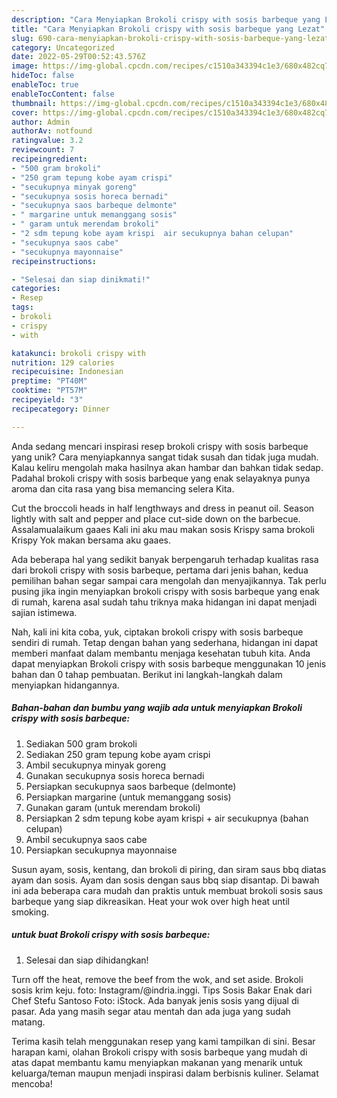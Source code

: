 ```yaml
---
description: "Cara Menyiapkan Brokoli crispy with sosis barbeque yang Lezat"
title: "Cara Menyiapkan Brokoli crispy with sosis barbeque yang Lezat"
slug: 690-cara-menyiapkan-brokoli-crispy-with-sosis-barbeque-yang-lezat
category: Uncategorized
date: 2022-05-29T00:52:43.576Z
image: https://img-global.cpcdn.com/recipes/c1510a343394c1e3/680x482cq70/brokoli-crispy-with-sosis-barbeque-foto-resep-utama.jpg
hideToc: false
enableToc: true
enableTocContent: false
thumbnail: https://img-global.cpcdn.com/recipes/c1510a343394c1e3/680x482cq70/brokoli-crispy-with-sosis-barbeque-foto-resep-utama.jpg
cover: https://img-global.cpcdn.com/recipes/c1510a343394c1e3/680x482cq70/brokoli-crispy-with-sosis-barbeque-foto-resep-utama.jpg
author: Admin
authorAv: notfound
ratingvalue: 3.2
reviewcount: 7
recipeingredient:
- "500 gram brokoli"
- "250 gram tepung kobe ayam crispi"
- "secukupnya minyak goreng"
- "secukupnya sosis horeca bernadi"
- "secukupnya saos barbeque delmonte"
- " margarine untuk memanggang sosis"
- " garam untuk merendam brokoli"
- "2 sdm tepung kobe ayam krispi  air secukupnya bahan celupan"
- "secukupnya saos cabe"
- "secukupnya mayonnaise"
recipeinstructions:

- "Selesai dan siap dinikmati!"
categories:
- Resep
tags:
- brokoli
- crispy
- with

katakunci: brokoli crispy with 
nutrition: 129 calories
recipecuisine: Indonesian
preptime: "PT40M"
cooktime: "PT57M"
recipeyield: "3"
recipecategory: Dinner

---
```





Anda sedang mencari inspirasi resep brokoli crispy with sosis barbeque yang unik? Cara menyiapkannya sangat tidak susah dan tidak juga mudah. Kalau keliru mengolah maka hasilnya akan hambar dan bahkan tidak sedap. Padahal brokoli crispy with sosis barbeque yang enak selayaknya punya aroma dan cita rasa yang bisa memancing selera Kita.





Cut the broccoli heads in half lengthways and dress in peanut oil. Season lightly with salt and pepper and place cut-side down on the barbecue. Assalamualaikum gaaes Kali ini aku mau makan sosis Krispy sama brokoli Krispy Yok makan bersama aku gaaes.

Ada beberapa hal yang sedikit banyak berpengaruh terhadap kualitas rasa dari brokoli crispy with sosis barbeque, pertama dari jenis bahan, kedua pemilihan bahan segar sampai cara mengolah dan menyajikannya. Tak perlu pusing jika ingin menyiapkan brokoli crispy with sosis barbeque yang enak di rumah, karena asal sudah tahu triknya maka hidangan ini dapat menjadi sajian istimewa.






Nah, kali ini kita coba, yuk, ciptakan brokoli crispy with sosis barbeque sendiri di rumah. Tetap dengan bahan yang sederhana, hidangan ini dapat memberi manfaat dalam membantu menjaga kesehatan tubuh kita. Anda dapat menyiapkan Brokoli crispy with sosis barbeque menggunakan 10 jenis bahan dan 0 tahap pembuatan. Berikut ini langkah-langkah dalam menyiapkan hidangannya.

<!--inarticleads1-->

##### Bahan-bahan dan bumbu yang wajib ada untuk menyiapkan Brokoli crispy with sosis barbeque:

1. Sediakan 500 gram brokoli
1. Sediakan 250 gram tepung kobe ayam crispi
1. Ambil secukupnya minyak goreng
1. Gunakan secukupnya sosis horeca bernadi
1. Persiapkan secukupnya saos barbeque (delmonte)
1. Persiapkan  margarine (untuk memanggang sosis)
1. Gunakan  garam (untuk merendam brokoli)
1. Persiapkan 2 sdm tepung kobe ayam krispi + air secukupnya (bahan celupan)
1. Ambil secukupnya saos cabe
1. Persiapkan secukupnya mayonnaise


Susun ayam, sosis, kentang, dan brokoli di piring, dan siram saus bbq diatas ayam dan sosis. Ayam dan sosis dengan saus bbq siap disantap. Di bawah ini ada beberapa cara mudah dan praktis untuk membuat brokoli sosis saus barbeque yang siap dikreasikan. Heat your wok over high heat until smoking. 

<!--inarticleads2-->

#####  untuk buat Brokoli crispy with sosis barbeque:


1. Selesai dan siap dihidangkan!

Turn off the heat, remove the beef from the wok, and set aside. Brokoli sosis krim keju. foto: Instagram/@indria.inggi. Tips Sosis Bakar Enak dari Chef Stefu Santoso Foto: iStock. Ada banyak jenis sosis yang dijual di pasar. Ada yang masih segar atau mentah dan ada juga yang sudah matang. 

Terima kasih telah menggunakan resep yang kami tampilkan di sini. Besar harapan kami, olahan Brokoli crispy with sosis barbeque yang mudah di atas dapat membantu kamu menyiapkan makanan yang menarik untuk keluarga/teman maupun menjadi inspirasi dalam berbisnis kuliner. Selamat mencoba!
